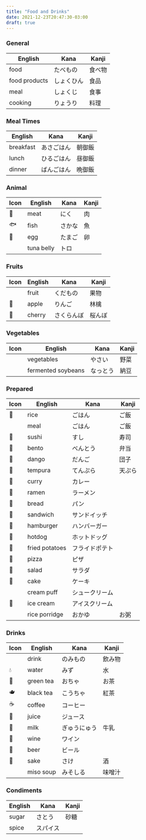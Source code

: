 ```yaml
---
title: "Food and Drinks"
date: 2021-12-23T20:47:30-03:00
draft: true
---
```

### General
| English       | Kana       | Kanji  |
|---------------|------------|--------|
| food          | たべもの   | 食べ物 |
| food products | しょくひん | 食品   |
| meal          | しょくじ   | 食事   |
| cooking       | りょうり   | 料理   |

### Meal Times
| English   | Kana       | Kanji  |
|-----------|------------|--------|
| breakfast | あさごはん | 朝御飯 |
| lunch     | ひるごはん | 昼御飯 |
| dinner    | ばんごはん | 晩御飯 |

### Animal
| Icon | English    | Kana   | Kanji |
|------|------------|--------|-------|
| 🥩   | meat       | にく   | 肉    |
| 🐟   | fish       | さかな | 魚    |
| 🥚   | egg        | たまご | 卵    |
|      | tuna belly | トロ   |       |

### Fruits
| Icon | English | Kana       | Kanji  |
|------|---------|------------|--------|
|      | fruit   | くだもの   | 果物   |
| 🍎   | apple   | りんご     | 林檎   |
| 🍒   | cherry  | さくらんぼ | 桜んぼ |

### Vegetables
| Icon | English            | Kana     | Kanji |
|------|--------------------|----------|-------|
|      | vegetables         | やさい   | 野菜  |
|      | fermented soybeans | なっとう | 納豆  |

### Prepared
| Icon | English        | Kana           | Kanji  |
|------|----------------|----------------|--------|
| 🍚   | rice           | ごはん         | ご飯   |
|      | meal           | ごはん         | ご飯   |
| 🍣   | sushi          | すし           | 寿司   |
| 🍱   | bento          | べんとう       | 弁当   |
| 🍡   | dango          | だんご         | 団子   |
| 🍤   | tempura        | てんぷら       | 天ぷら |
| 🍛   | curry          | カレー         |        |
| 🍜   | ramen          | ラーメン       |        |
| 🍞   | bread          | パン           |        |
| 🥪   | sandwich       | サンドイッチ   |        |
| 🍔   | hamburger      | ハンバーガー   |        |
| 🌭   | hotdog         | ホットドッグ   |        |
| 🍟   | fried potatoes | フライドポテト |        |
| 🍕   | pizza          | ピザ           |        |
| 🥗   | salad          | サラダ         |        |
| 🎂   | cake           | ケーキ         |        |
|      | cream puff     | シュークリーム |        |
| 🍦   | ice cream      | アイスクリーム |        |
|      | rice porridge  | おかゆ         | お粥   |

### Drinks
| Icon | English   | Kana         | Kanji  |
|------|-----------|--------------|--------|
|      | drink     | のみもの     | 飲み物 |
| 💧   | water     | みず         | 水     |
| 🍵   | green tea | おちゃ       | お茶   |
| 🫖   | black tea | こうちゃ     | 紅茶   |
| ☕   | coffee    | コーヒー     |        |
| 🧃   | juice     | ジュース     |        |
| 🥛   | milk      | ぎゅうにゅう | 牛乳   |
| 🍷   | wine      | ワイン       |        |
| 🍺   | beer      | ビール       |        |
| 🍶   | sake      | さけ         | 酒     |
|      | miso soup | みそしる     | 味噌汁 |

### Condiments
| English | Kana     | Kanji |
|---------|----------|-------|
| sugar   | さとう   | 砂糖  |
| spice   | スパイス |       |

